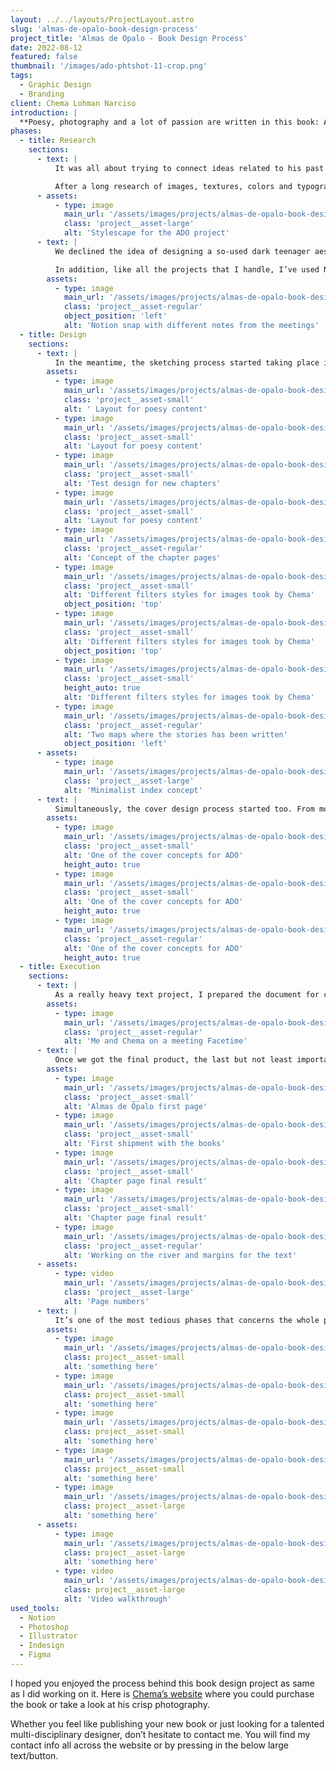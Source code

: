 ```yaml
---
layout: ../../layouts/ProjectLayout.astro
slug: 'almas-de-opalo-book-design-process'
project_title: 'Almas de Opalo - Book Design Process'
date: 2022-08-12
featured: false
thumbnail: '/images/ado-phtshot-11-crop.png'
tags:
  - Graphic Design
  - Branding
client: Chema Lohman Narciso
introduction: |
  **Poesy, photography and a lot of passion are written in this book: Almas de Opalo (Opal’s souls). Chema Lohman Narciso (Chema for friends), a talented writer, enjoying every time he has the opportunity to simple, writing down his thoughts and feelings trying to share them with people that surround him; ended releasing his first hand-carrying book, confiding its design process in me. So, what a better challenge to test my book design skills mixed with different knowledge from all my fields than building that tiny but plenty of emotions pocketbook.**
phases:
  - title: Research
    sections:
      - text: |
          It was all about trying to connect ideas related to his past and graphically trying to express the content of his stories in an abstract way. We had a long initial Onboarding meeting, concreting all the requirements for the project and trying to filter as much as possible to make the research phase easy-going.

          After a long research of images, textures, colors and typographies, I’ve created a stylescape with all the essence of the project trying to show to the client the same point of view that I had and then mixing opinions for creating the unique project’s creative direction to follow.
      - assets:
          - type: image
            main_url: '/assets/images/projects/almas-de-opalo-book-design-process/ado-stylescape.png'
            class: 'project__asset-large'
            alt: 'Stylescape for the ADO project'
      - text: |
          We declined the idea of designing a so-used dark teenager aesthetic, and tried to experiment more with big headers and broken layouts, mixing what works with a pinch of experimentation.

          In addition, like all the projects that I handle, I’ve used Notion for organizing, tracking and managing them, from the very early phase of the project until the end.
        assets:
          - type: image
            main_url: '/assets/images/projects/almas-de-opalo-book-design-process/ado-notion-process.png'
            class: 'project__asset-regular'
            object_position: 'left'
            alt: 'Notion snap with different notes from the meetings'
  - title: Design
    sections:
      - text: |
          In the meantime, the sketching process started taking place into creating different layouts for the various pages and sections of the book. Trying different page sizes, comparing them with other similar pocketbooks size, and printing them for a better perspective on how they will really look on hands.
        assets:
          - type: image
            main_url: '/assets/images/projects/almas-de-opalo-book-design-process/ado-sketch-process-1.png'
            class: 'project__asset-small'
            alt: ' Layout for poesy content'
          - type: image
            main_url: '/assets/images/projects/almas-de-opalo-book-design-process/ado-sketch-process-2.png'
            class: 'project__asset-small'
            alt: 'Layout for poesy content'
          - type: image
            main_url: '/assets/images/projects/almas-de-opalo-book-design-process/ado-sketch-process-3.png'
            class: 'project__asset-small'
            alt: 'Test design for new chapters'
          - type: image
            main_url: '/assets/images/projects/almas-de-opalo-book-design-process/ado-sketch-process-4.png'
            class: 'project__asset-small'
            alt: 'Layout for poesy content'
          - type: image
            main_url: '/assets/images/projects/almas-de-opalo-book-design-process/ado-book-section-mockup.png'
            class: 'project__asset-regular'
            alt: 'Concept of the chapter pages'
          - type: image
            main_url: '/assets/images/projects/almas-de-opalo-book-design-process/ado-styled-pictures-1.png'
            class: 'project__asset-small'
            alt: 'Different filters styles for images took by Chema'
            object_position: 'top'
          - type: image
            main_url: '/assets/images/projects/almas-de-opalo-book-design-process/ado-styled-pictures-2.png'
            class: 'project__asset-small'
            alt: 'Different filters styles for images took by Chema'
            object_position: 'top'
          - type: image
            main_url: '/assets/images/projects/almas-de-opalo-book-design-process/ado-styled-pictures-3.png'
            class: 'project__asset-small'
            height_auto: true
            alt: 'Different filters styles for images took by Chema'
          - type: image
            main_url: '/assets/images/projects/almas-de-opalo-book-design-process/ado-paper-prototype.png'
            class: 'project__asset-regular'
            alt: 'Two maps where the stories has been written'
            object_position: 'left'
      - assets:
          - type: image
            main_url: '/assets/images/projects/almas-de-opalo-book-design-process/ado-index-first-try.png'
            class: 'project__asset-large'
            alt: 'Minimalist index concept'
      - text: |
          Simultaneously, the cover design process started too. From more simplistic ideas to more sophisticated ones as you can see in the images. The cover design process took about 3 weeks in total. I think it’s not about time but trying and trying different ideas, emptying your mind for a short and then, you will find the right one, for sure.
        assets:
          - type: image
            main_url: '/assets/images/projects/almas-de-opalo-book-design-process/ado-first-cover-book-proposals-2.png'
            class: 'project__asset-small'
            alt: 'One of the cover concepts for ADO'
            height_auto: true
          - type: image
            main_url: '/assets/images/projects/almas-de-opalo-book-design-process/ado-first-cover-book-proposals-1.png'
            class: 'project__asset-small'
            alt: 'One of the cover concepts for ADO'
            height_auto: true
          - type: image
            main_url: '/assets/images/projects/almas-de-opalo-book-design-process/ado-first-cover-book-proposals-3.png'
            class: 'project__asset-regular'
            alt: 'One of the cover concepts for ADO'
            height_auto: true
  - title: Execution
    sections:
      - text: |
          As a really heavy text project, I prepared the document for creating an easy workflow for adding text and automatically creating new pages as needed, with the InDesign flowing text feature. And it really helped me a lot. Nonetheless, I had to do so many tweaks by myself due to the special layout design of the book for getting the desired final result.
        assets:
          - type: image
            main_url: '/assets/images/projects/almas-de-opalo-book-design-process/ado-selfie-process.png'
            class: 'project__asset-regular'
            alt: 'Me and Chema on a meeting Facetime'
      - text: |
          Once we got the final product, the last but not least important phase started: printing, correcting and paying attention to not passing any little detail that could ruin the work.
        assets:
          - type: image
            main_url: '/assets/images/projects/almas-de-opalo-book-design-process/ado-inside-first-page.png'
            class: 'project__asset-small'
            alt: 'Almas de Ópalo first page'
          - type: image
            main_url: '/assets/images/projects/almas-de-opalo-book-design-process/ado-merch-pic.png'
            class: 'project__asset-small'
            alt: 'First shipment with the books'
          - type: image
            main_url: '/assets/images/projects/almas-de-opalo-book-design-process/ado-phtshot-8.png'
            class: 'project__asset-small'
            alt: 'Chapter page final result'
          - type: image
            main_url: '/assets/images/projects/almas-de-opalo-book-design-process/ado-phtshot-7.png'
            class: 'project__asset-small'
            alt: 'Chapter page final result'
          - type: image
            main_url: '/assets/images/projects/almas-de-opalo-book-design-process/ado-sketches.png'
            class: 'project__asset-regular'
            alt: 'Working on the river and margins for the text'
      - assets:
          - type: video
            main_url: '/assets/images/projects/almas-de-opalo-book-design-process/ado-page-numbers.mp4'
            class: 'project__asset-large'
            alt: 'Page numbers'
      - text: |
          It’s one of the most tedious phases that concerns the whole project, and in this case, as both me and my client were so perfectionists with the little details, it took us longer than expected, but the effort was worth it.
        assets:
          - type: image
            main_url: '/assets/images/projects/almas-de-opalo-book-design-process/ado-phtshot-1.png'
            class: project__asset-small
            alt: 'something here'
          - type: image
            main_url: '/assets/images/projects/almas-de-opalo-book-design-process/ado-phtshot-2.png'
            class: project__asset-small
            alt: 'something here'
          - type: image
            main_url: '/assets/images/projects/almas-de-opalo-book-design-process/ado-phtshot-3.png'
            class: project__asset-small
            alt: 'something here'
          - type: image
            main_url: '/assets/images/projects/almas-de-opalo-book-design-process/ado-phtshot-5.png'
            class: project__asset-small
            alt: 'something here'
          - type: image
            main_url: '/assets/images/projects/almas-de-opalo-book-design-process/ado-phtshot-19.png'
            class: project__asset-large
            alt: 'something here'
      - assets:
          - type: image
            main_url: '/assets/images/projects/almas-de-opalo-book-design-process/ado-phtshot-15-crop.png'
            class: project__asset-large
            alt: 'something here'
          - type: video
            main_url: '/assets/images/projects/almas-de-opalo-book-design-process/ado-video-walkthrough.mp4'
            class: project__asset-large
            alt: 'Video walkthrough'
used_tools:
  - Notion
  - Photoshop
  - Illustrator
  - Indesign
  - Figma
---
```


I hoped you enjoyed the process behind this book design project as same as I did working on it. Here is [Chema’s website](https://www.lohmannarciso.com) where you could purchase the book or take a look at his crisp photography.

Whether you feel like publishing your new book or just looking for a talented multi-disciplinary designer, don’t hesitate to contact me. You will find my contact info all across the website or by pressing in the below large text/button.
